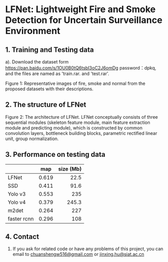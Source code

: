 # LFNet: Lightweight Fire and Smoke Detection for Uncertain Surveillance Environment

## 1. Training and Testing data

a). Download the dataset form https://pan.baidu.com/s/1OU0B0tQ6tsbI3oC2J6omDg password：dpkq, and the files are named as 'train.rar. and 'test.rar'.

Figure 1: Representative images of fire, smoke and normal from the proposed datasets with their descriptions.



## 2. The structure of LFNet

Figure 2: The architecture of LFNet. LFNet conceptually consists of three sequential modules (skeleton feature module, main feature extraction module and predicting module), which is constructed by common convolution layers, bottleneck building blocks, parametric rectified linear unit, group normalization.



## 3. Performance on testing data
|               |  map  | size (Mb) |
| ------------- |:-------------:| -------------:|
| LFNet   | 0.619  |      22.5 |
| SSD   | 0.411  |      91.6 |
| Yolo v3 | 0.553 | 235 |
| Yolo v4 | 0.379 | 245.3 |
| m2det | 0.264 | 227 |
| faster rcnn | 0.296 | 108 |


## 4. Contact
1. If you ask for related code or have any problems of this project, you can email to chuanshengw516@gmail.com or jinxing.hu@siat.ac.cn

